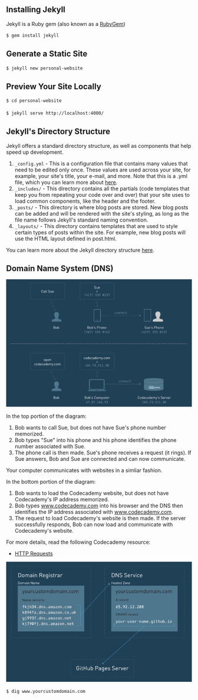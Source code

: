 ## Installing Jekyll

Jekyll is a Ruby gem (also known as a [RubyGem](http://guides.rubygems.org/what-is-a-gem/))

```bash
$ gem install jekyll
```

## Generate a Static Site

```bash
$ jekyll new personal-website
```

## Preview Your Site Locally

```bash
$ cd personal-website

$ jekyll serve http://localhost:4000/
```

## Jekyll's Directory Structure

Jekyll offers a standard directory structure, as well as components that help speed up development.

1. `_config.yml` - This is a configuration file that contains many values that need to be edited only once. These values are used across your site, for example, your site's title, your e-mail, and more. Note that this is a .yml file, which you can learn more about [here](http://www.yaml.org/start.html).
2. `_includes/` - This directory contains all the partials (code templates that keep you from repeating your code over and over) that your site uses to load common components, like the header and the footer.
3. `_posts/` - This directory is where blog posts are stored. New blog posts can be added and will be rendered with the site's styling, as long as the file name follows Jekyll's standard naming convention.
4. `_layouts/` - This directory contains templates that are used to style certain types of posts within the site. For example, new blog posts will use the HTML layout defined in post.html.

You can learn more about the Jekyll directory structure [here](https://jekyllrb.com/docs/structure/).


## Domain Name System (DNS)

![Domain Name System (DNS)](./images/domain_name.png)

In the top portion of the diagram:

1. Bob wants to call Sue, but does not have Sue's phone number memorized.
2. Bob types "Sue" into his phone and his phone identifies the phone number associated with Sue.
3. The phone call is then made. Sue's phone receives a request (it rings). If Sue answers, Bob and Sue are connected and can now communicate.

Your computer communicates with websites in a simliar fashion.

In the bottom portion of the diagram:

1. Bob wants to load the Codecademy website, but does not have Codecademy's IP address memorized.
2. Bob types www.codecademy.com into his browser and the DNS then identifies the IP address associated with www.codecademy.com.
3. The request to load Codecademy's website is then made. If the server successfully responds, Bob can now load and communicate with Codecademy's website.

For more details, read the following Codecademy resource:

* [HTTP Requests](https://www.codecademy.com/articles/http-requests)

![DNS](./images/DNS.png)

```bash
$ dig www.yourcustomdomain.com
```
